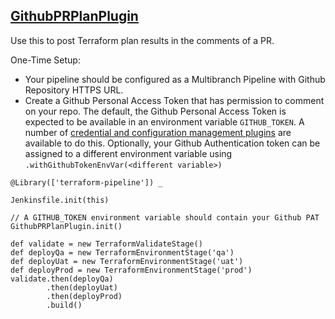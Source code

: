 ## [GithubPRPlanPlugin](../src/GithubPRPlanPlugin.groovy)

Use this to post Terraform plan results in the comments of a PR.

One-Time Setup:
* Your pipeline should be configured as a Multibranch Pipeline with Github Repository HTTPS URL.
* Create a Github Personal Access Token that has permission to comment on your repo.  The default, the Github Personal Access Token is expected to be available in an environment variable `GITHUB_TOKEN`.  A number of [credential and configuration management plugins](https://github.com/manheim/terraform-pipeline#credentials-and-configuration-management) are available to do this.  Optionally, your Github Authentication token can be assigned to a different environment variable using `.withGithubTokenEnvVar(<different variable>)`

```
@Library(['terraform-pipeline']) _

Jenkinsfile.init(this)

// A GITHUB_TOKEN environment variable should contain your Github PAT
GithubPRPlanPlugin.init()

def validate = new TerraformValidateStage()
def deployQa = new TerraformEnvironmentStage('qa')
def deployUat = new TerraformEnvironmentStage('uat')
def deployProd = new TerraformEnvironmentStage('prod')
validate.then(deployQa)
        .then(deployUat)
        .then(deployProd)
        .build()
```

